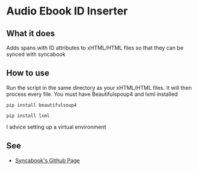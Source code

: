 # Audio Ebook ID Inserter
## What it does
Adds spans with ID attributes to xHTML/HTML files so that they can be synced with syncabook
## How to use
Run the script in the same directory as your xHTML/HTML files. It will then process every file. You must have Beautifulspoup4 and lxml installed
```
pip install beautifulsoup4
```
```
pip install lxml
```
I advice setting up a virtual environment
## See
- [Syncabook's Github Page](https://github.com/r4victor/syncabook)
